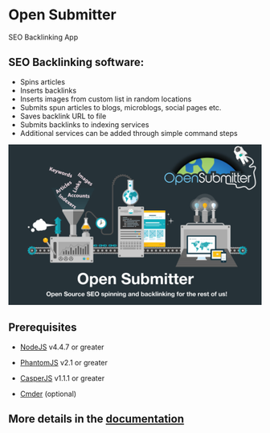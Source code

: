 # Open Submitter
SEO Backlinking App

## SEO Backlinking software:
- Spins articles
- Inserts backlinks
- Inserts images from custom list in random locations
- Submits spun articles to blogs, microblogs, social pages etc.
- Saves backlink URL to file
- Submits backlinks to indexing services
- Additional services can be added through simple command steps

![](./docs/img/seo-machine.svg)

## Prerequisites
- [NodeJS][ca1dffb7] v4.4.7 or greater
- [PhantomJS][6997c770] v2.1 or greater
- [CasperJS][476ee510] v1.1.1 or greater
- [Cmder][9924c39d] (optional)

  [ca1dffb7]: http://nodejs.org/ "NodeJS"
  [6997c770]: http://phantomjs.org/ "PhantomJS"
  [476ee510]: http://casperjs.org/ "CasperJS"
  [9924c39d]: http://cmder.net/ "Cmder"


## More details in the [documentation][bd90079e]

  [bd90079e]: https://github.com/BackSpaceTech/open-submitter/tree/master/docs "Open Submitter Documentation"
